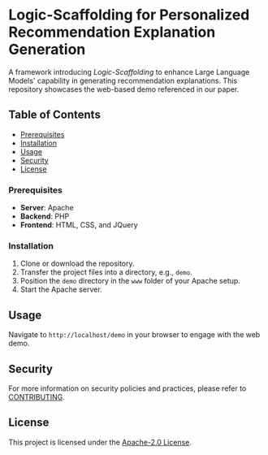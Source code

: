 # Logic-Scaffolding for Personalized Recommendation Explanation Generation

A framework introducing *Logic-Scaffolding* to enhance Large Language Models' capability in generating recommendation explanations. This repository showcases the web-based demo referenced in our paper.

## Table of Contents

- [Prerequisites](#prerequisites)
- [Installation](#installation)
- [Usage](#usage)
- [Security](#security)
- [License](#license)

### Prerequisites

- **Server**: Apache
- **Backend**: PHP
- **Frontend**: HTML, CSS, and JQuery

### Installation

1. Clone or download the repository.
2. Transfer the project files into a directory, e.g., `demo`.
3. Position the `demo` directory in the `www` folder of your Apache setup.
4. Start the Apache server.

## Usage

Navigate to `http://localhost/demo` in your browser to engage with the web demo.

## Security

For more information on security policies and practices, please refer to [CONTRIBUTING](./CONTRIBUTING.md).

## License

This project is licensed under the [Apache-2.0 License](https://www.apache.org/licenses/LICENSE-2.0).
